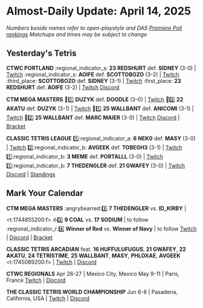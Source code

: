 # Almost-Daily Update: April 14, 2025
*Numbers beside names refer to open-playstyle and DAS [Premiere Poll rankings](https://premierepoll.wordpress.com/)*
*Matchups and times may be subject to change*

## Yesterday's Tetris
**CTWC PORTLAND**
:regional_indicator_s:  **23 REDSHURT** def. **SIDNEY** (3-0)  |  [Twitch](https://www.twitch.tv/videos/2432158269?t=02h16m45s)
:regional_indicator_s:  **AOIFE** def. **SCOTTOBOZO** (3-2)  |  [Twitch](https://www.twitch.tv/videos/2432158269?t=02h16m45s)
:third_place:  **SCOTTOBOZO** def. **SIDNEY** (3-1)  |  [Twitch](https://www.twitch.tv/videos/2432158269?t=03h23m24s)
:first_place:  **23 REDSHURT** def. **AOIFE** (3-2)  |  [Twitch](https://www.twitch.tv/videos/2432158269?t=03h57m59s)
[Discord](https://tinyurl.com/ctwcdiscord) 

**CTM MEGA MASTERS**
:hotdog::one:  **DUZYK** def. **DOODLE** (3-0)  |  [Twitch](https://www.twitch.tv/videos/2431926366?t=00h17m59s)
:hotdog::two:  **22 AKATU** def. **DUZYK** (3-1)  |  [Twitch](https://www.twitch.tv/videos/2431926366?t=00h59m23s)
:tangerine::one:  **25 WALLBANT** def. **ANICOMI** (3-1)  |  [Twitch](https://www.twitch.tv/videos/2432034135?t=00h19m59s)
:tangerine::two:  **25 WALLBANT** def. **MARC MAIER** (3-0)  |  [Twitch](https://www.twitch.tv/videos/2432034135?t=01h03m08s)
[Discord](https://go.ctm.gg/discord)  |  [Bracket](https://go.ctm.gg/event/ctm-april-2025/masters-event/)

**CLASSIC TETRIS LEAGUE**
:one::regional_indicator_a:  **6 NEK0** def. **MASY** (3-0)  |  [Twitch](https://www.twitch.tv/videos/2431938848?t=00h14m20s)
:two::regional_indicator_b:  **AVGEEK** def. **TOBEGH3** (3-1)  |  [Twitch](https://www.twitch.tv/videos/2431938848?t=00h47m44s)
:one::regional_indicator_b:  **3 MEME** def. **PORTALLL** (3-0)  |  [Twitch](https://www.twitch.tv/videos/2432178767?t=00h14m51s)
:one::regional_indicator_b:  **7 THEDENGLER** def. **21 GWAFEY** (3-0)  |  [Twitch](https://www.twitch.tv/videos/2432178767?t=01h20m57s)
[Discord](https://tinyurl.com/classictetrisleague)  |  [Standings](https://ctlscoreboard.herokuapp.com)

## Mark Your Calendar
**CTM MEGA MASTERS**
:angrybearred::three:  **7 THEDENGLER** vs. **ID_KIRBY**  |  <t:1744855200:f>
:sailboat::three:  **9 COAL** vs. **17 SODIUM**  |  to follow
:regional_indicator_r::four:  **Winner of Red** vs. **Winner of Navy**  |  to follow
[Twitch](https://twitch.tv/monthlytetris)  |  [Discord](https://go.ctm.gg/discord)  |  [Bracket](https://go.ctm.gg/event/ctm-april-2025/masters-event/)

**CLASSIC TETRIS ARCADIAN**
feat. **16 HUFFULUFUGUS**, **21 GWAFEY**, **22 AKATU**, **24 TETRISTIME**,
**25 WALLBANT**, **MASY**, **PHLOXAE**, **AVGEEK**
<t:1745089200:f>  |  [Twitch](https://twitch.tv/TetrisWars)  |  [Discord](https://discord.gg/wNFYzj4cdg)

**CTWC REGIONALS**
Apr 26-27  |  Mexico City, Mexico
May 9-11  |  Paris, France
[Twitch](https://www.twitch.tv/classictetris)  |  [Discord](https://tinyurl.com/ctwcdiscord)

**THE CLASSIC TETRIS WORLD CHAMPIONSHIP**
Jun 6-8  |  Pasadena, California, USA  |  [Twitch](https://www.twitch.tv/classictetris)  |  [Discord](https://tinyurl.com/ctwcdiscord)